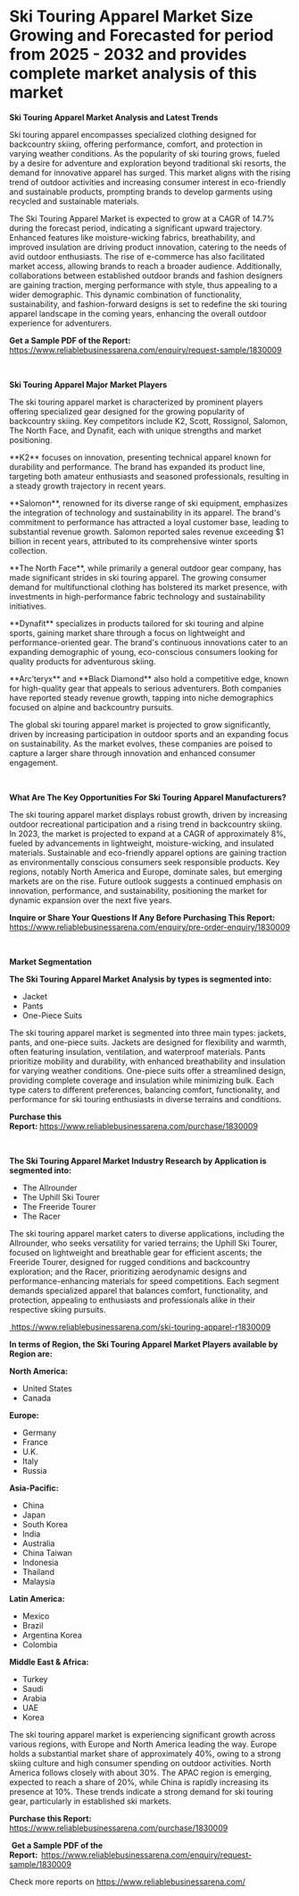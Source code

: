 <p><h1>Ski Touring Apparel Market Size Growing and Forecasted for period from 2025 - 2032 and provides complete market analysis of this market</h1></p><p><strong>Ski Touring Apparel Market Analysis and Latest Trends</strong></p>
<p><p>Ski touring apparel encompasses specialized clothing designed for backcountry skiing, offering performance, comfort, and protection in varying weather conditions. As the popularity of ski touring grows, fueled by a desire for adventure and exploration beyond traditional ski resorts, the demand for innovative apparel has surged. This market aligns with the rising trend of outdoor activities and increasing consumer interest in eco-friendly and sustainable products, prompting brands to develop garments using recycled and sustainable materials.</p><p>The Ski Touring Apparel Market is expected to grow at a CAGR of 14.7% during the forecast period, indicating a significant upward trajectory. Enhanced features like moisture-wicking fabrics, breathability, and improved insulation are driving product innovation, catering to the needs of avid outdoor enthusiasts. The rise of e-commerce has also facilitated market access, allowing brands to reach a broader audience. Additionally, collaborations between established outdoor brands and fashion designers are gaining traction, merging performance with style, thus appealing to a wider demographic. This dynamic combination of functionality, sustainability, and fashion-forward designs is set to redefine the ski touring apparel landscape in the coming years, enhancing the overall outdoor experience for adventurers.</p></p>
<p><strong>Get a Sample PDF of the Report:&nbsp;</strong> <a href="https://www.reliablebusinessarena.com/enquiry/request-sample/1830009?utm_campaign=3212&utm_medium=2&utm_source=Github&utm_content=ia&utm_term=05042025&utm_id=ski-touring-apparel">https://www.reliablebusinessarena.com/enquiry/request-sample/1830009</a></p>
<p>&nbsp;</p>
<p><strong>Ski Touring Apparel Major Market Players</strong></p>
<p><p>The ski touring apparel market is characterized by prominent players offering specialized gear designed for the growing popularity of backcountry skiing. Key competitors include K2, Scott, Rossignol, Salomon, The North Face, and Dynafit, each with unique strengths and market positioning.</p><p>**K2** focuses on innovation, presenting technical apparel known for durability and performance. The brand has expanded its product line, targeting both amateur enthusiasts and seasoned professionals, resulting in a steady growth trajectory in recent years.</p><p>**Salomon**, renowned for its diverse range of ski equipment, emphasizes the integration of technology and sustainability in its apparel. The brand's commitment to performance has attracted a loyal customer base, leading to substantial revenue growth. Salomon reported sales revenue exceeding $1 billion in recent years, attributed to its comprehensive winter sports collection.</p><p>**The North Face**, while primarily a general outdoor gear company, has made significant strides in ski touring apparel. The growing consumer demand for multifunctional clothing has bolstered its market presence, with investments in high-performance fabric technology and sustainability initiatives.</p><p>**Dynafit** specializes in products tailored for ski touring and alpine sports, gaining market share through a focus on lightweight and performance-oriented gear. The brand's continuous innovations cater to an expanding demographic of young, eco-conscious consumers looking for quality products for adventurous skiing.</p><p>**Arc’teryx** and **Black Diamond** also hold a competitive edge, known for high-quality gear that appeals to serious adventurers. Both companies have reported steady revenue growth, tapping into niche demographics focused on alpine and backcountry pursuits.</p><p>The global ski touring apparel market is projected to grow significantly, driven by increasing participation in outdoor sports and an expanding focus on sustainability. As the market evolves, these companies are poised to capture a larger share through innovation and enhanced consumer engagement.</p></p>
<p>&nbsp;</p>
<p><strong>What Are The Key Opportunities For Ski Touring Apparel Manufacturers?</strong></p>
<p><p>The ski touring apparel market displays robust growth, driven by increasing outdoor recreational participation and a rising trend in backcountry skiing. In 2023, the market is projected to expand at a CAGR of approximately 8%, fueled by advancements in lightweight, moisture-wicking, and insulated materials. Sustainable and eco-friendly apparel options are gaining traction as environmentally conscious consumers seek responsible products. Key regions, notably North America and Europe, dominate sales, but emerging markets are on the rise. Future outlook suggests a continued emphasis on innovation, performance, and sustainability, positioning the market for dynamic expansion over the next five years.</p></p>
<p><strong>Inquire or Share Your Questions If Any Before Purchasing This Report:</strong> <a href="https://www.reliablebusinessarena.com/enquiry/pre-order-enquiry/1830009?utm_campaign=3212&utm_medium=2&utm_source=Github&utm_content=ia&utm_term=05042025&utm_id=ski-touring-apparel">https://www.reliablebusinessarena.com/enquiry/pre-order-enquiry/1830009</a></p>
<p>&nbsp;</p>
<p><strong>Market Segmentation</strong></p>
<p><strong>The Ski Touring Apparel Market Analysis by types is segmented into:</strong></p>
<p><ul><li>Jacket</li><li>Pants</li><li>One-Piece Suits</li></ul></p>
<p><p>The ski touring apparel market is segmented into three main types: jackets, pants, and one-piece suits. Jackets are designed for flexibility and warmth, often featuring insulation, ventilation, and waterproof materials. Pants prioritize mobility and durability, with enhanced breathability and insulation for varying weather conditions. One-piece suits offer a streamlined design, providing complete coverage and insulation while minimizing bulk. Each type caters to different preferences, balancing comfort, functionality, and performance for ski touring enthusiasts in diverse terrains and conditions.</p></p>
<p><strong>Purchase this Report:&nbsp;</strong><a href="https://www.reliablebusinessarena.com/purchase/1830009?utm_campaign=3212&utm_medium=2&utm_source=Github&utm_content=ia&utm_term=05042025&utm_id=ski-touring-apparel">https://www.reliablebusinessarena.com/purchase/1830009</a></p>
<p>&nbsp;</p>
<p><strong>The Ski Touring Apparel Market Industry Research by Application is segmented into:</strong></p>
<p><ul><li>The Allrounder</li><li>The Uphill Ski Tourer</li><li>The Freeride Tourer</li><li>The Racer</li></ul></p>
<p><p>The ski touring apparel market caters to diverse applications, including the Allrounder, who seeks versatility for varied terrains; the Uphill Ski Tourer, focused on lightweight and breathable gear for efficient ascents; the Freeride Tourer, designed for rugged conditions and backcountry exploration; and the Racer, prioritizing aerodynamic designs and performance-enhancing materials for speed competitions. Each segment demands specialized apparel that balances comfort, functionality, and protection, appealing to enthusiasts and professionals alike in their respective skiing pursuits.</p></p>
<p><a href="https://www.reliablebusinessarena.com/ski-touring-apparel-r1830009?utm_campaign=3212&utm_medium=2&utm_source=Github&utm_content=ia&utm_term=05042025&utm_id=ski-touring-apparel">&nbsp;https://www.reliablebusinessarena.com/ski-touring-apparel-r1830009</a></p>
<p><strong>In terms of Region, the Ski Touring Apparel Market Players available by Region are:</strong></p>
<p>
    <p> <strong> North America: </strong>
        <ul>
            <li>United States</li>
            <li>Canada</li>
        </ul>
        </p> 
    <p> <strong> Europe: </strong>
        <ul>
            <li>Germany</li>
            <li>France</li>
            <li>U.K.</li>
            <li>Italy</li>
            <li>Russia</li>
        </ul>
        </p> 
    <p> <strong> Asia-Pacific: </strong>
        <ul>
            <li>China</li>
            <li>Japan</li>
            <li>South Korea</li>
            <li>India</li>
            <li>Australia</li>
            <li>China Taiwan</li>
            <li>Indonesia</li>
            <li>Thailand</li>
            <li>Malaysia</li>
        </ul>
        </p> 
    <p> <strong> Latin America: </strong>
        <ul>
            <li>Mexico</li>
            <li>Brazil</li>
            <li>Argentina Korea</li>
            <li>Colombia</li>
        </ul>
        </p> 
    <p> <strong> Middle East & Africa: </strong>
        <ul>
            <li>Turkey</li>
            <li>Saudi</li>
            <li>Arabia</li>
            <li>UAE</li>
            <li>Korea</li>
        </ul>
    </p>
    </p>
<p><p>The ski touring apparel market is experiencing significant growth across various regions, with Europe and North America leading the way. Europe holds a substantial market share of approximately 40%, owing to a strong skiing culture and high consumer spending on outdoor activities. North America follows closely with about 30%. The APAC region is emerging, expected to reach a share of 20%, while China is rapidly increasing its presence at 10%. These trends indicate a strong demand for ski touring gear, particularly in established ski markets.</p></p>
<p><strong>Purchase this Report: </strong><a href="https://www.reliablebusinessarena.com/purchase/1830009?utm_campaign=3212&utm_medium=2&utm_source=Github&utm_content=ia&utm_term=05042025&utm_id=ski-touring-apparel">https://www.reliablebusinessarena.com/purchase/1830009</a></p>
<p>&nbsp;<strong>Get a Sample PDF of the Report:&nbsp;&nbsp;</strong><a href="https://www.reliablebusinessarena.com/enquiry/request-sample/1830009?utm_campaign=3212&utm_medium=2&utm_source=Github&utm_content=ia&utm_term=05042025&utm_id=ski-touring-apparel">https://www.reliablebusinessarena.com/enquiry/request-sample/1830009</a></p>
<p><strong></strong></p>
<p>Check more reports on <a href="https://www.reliablebusinessarena.com/?utm_campaign=3212&utm_medium=2&utm_source=Github&utm_content=ia&utm_term=05042025&utm_id=ski-touring-apparel">https://www.reliablebusinessarena.com/</a></p>